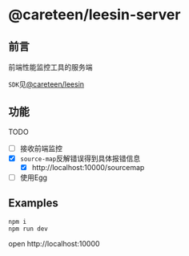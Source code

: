 # @careteen/leesin-server

## 前言

前端性能监控工具的服务端

`SDK`见[@careteen/leesin](https://github.com/careteenL/leeSin)

## 功能

TODO

- [ ] 接收前端监控
- [x] `source-map`反解错误得到具体报错信息
  - [x] http://localhost:10000/sourcemap
- [ ] 使用Egg

## Examples

```shell
npm i
npm run dev
```
open http://localhost:10000
